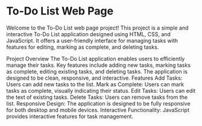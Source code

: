 # To-Do List Web Page
Welcome to the To-Do List web page project! This project is a simple and interactive To-Do List application designed using HTML, CSS, and JavaScript. It offers a user-friendly interface for managing tasks with features for editing, marking as complete, and deleting tasks.

Project Overview
The To-Do List application enables users to efficiently manage their tasks. Key features include adding new tasks, marking tasks as complete, editing existing tasks, and deleting tasks. The application is designed to be clean, responsive, and interactive.
Features
Add Tasks: Users can add new tasks to the list.
Mark as Complete: Users can mark tasks as complete, visually indicating their status.
Edit Tasks: Users can edit the text of existing tasks.
Delete Tasks: Users can remove tasks from the list.
Responsive Design: The application is designed to be fully responsive for both desktop and mobile devices.
Interactive Functionality: JavaScript provides interactive features for task management.
